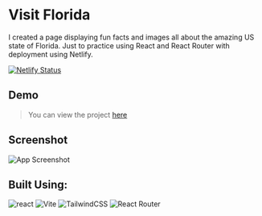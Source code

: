 # Visit Florida

I created a page displaying fun facts and images all about the amazing US state of Florida. Just to practice using React and React Router with deployment using Netlify.

[![Netlify Status](https://api.netlify.com/api/v1/badges/b5d6a77b-4bbb-4ede-a070-274a886f247d/deploy-status)](https://app.netlify.com/sites/visitflorida/deploys)
## Demo

> You can view the project [here](https://visitflorida.netlify.app)


## Screenshot

![App Screenshot](https://res.cloudinary.com/codelikeagirl29/image/upload/v1686523105/projects/Tailwind-Page_w8lcyy.png)


## Built Using:

![react](https://img.shields.io/badge/React-20232A?style=for-the-badge&logo=react&logoColor=61DAFB)
![Vite](https://img.shields.io/badge/Vite-3d1663?style=for-the-badge&logo=vite&logoColor=white)
![TailwindCSS](https://img.shields.io/badge/Tailwind_CSS-38B2AC?style=for-the-badge&logo=tailwind-css&logoColor=white)
![React Router](https://img.shields.io/badge/React_Router-CA4245?style=for-the-badge&logo=react-router&logoColor=white)